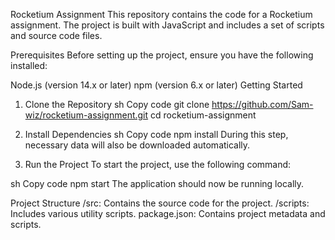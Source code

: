 Rocketium Assignment
This repository contains the code for a Rocketium assignment. The project is built with JavaScript and includes a set of scripts and source code files.

Prerequisites
Before setting up the project, ensure you have the following installed:

Node.js (version 14.x or later)
npm (version 6.x or later)
Getting Started
1. Clone the Repository
sh
Copy code
git clone https://github.com/Sam-wiz/rocketium-assignment.git
cd rocketium-assignment
2. Install Dependencies
sh
Copy code
npm install
During this step, necessary data will also be downloaded automatically.

3. Run the Project
To start the project, use the following command:

sh
Copy code
npm start
The application should now be running locally.

Project Structure
/src: Contains the source code for the project.
/scripts: Includes various utility scripts.
package.json: Contains project metadata and scripts.